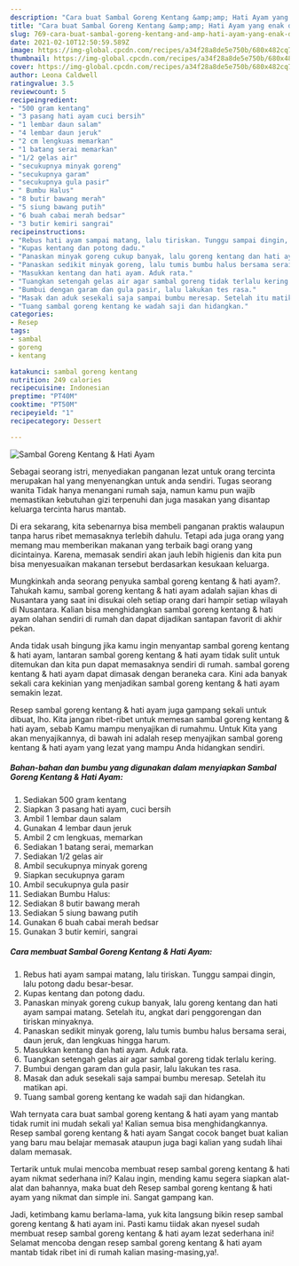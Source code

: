 ```yaml
---
description: "Cara buat Sambal Goreng Kentang &amp;amp; Hati Ayam yang enak dan Mudah Dibuat"
title: "Cara buat Sambal Goreng Kentang &amp;amp; Hati Ayam yang enak dan Mudah Dibuat"
slug: 769-cara-buat-sambal-goreng-kentang-and-amp-hati-ayam-yang-enak-dan-mudah-dibuat
date: 2021-02-10T12:50:59.589Z
image: https://img-global.cpcdn.com/recipes/a34f28a8de5e750b/680x482cq70/sambal-goreng-kentang-hati-ayam-foto-resep-utama.jpg
thumbnail: https://img-global.cpcdn.com/recipes/a34f28a8de5e750b/680x482cq70/sambal-goreng-kentang-hati-ayam-foto-resep-utama.jpg
cover: https://img-global.cpcdn.com/recipes/a34f28a8de5e750b/680x482cq70/sambal-goreng-kentang-hati-ayam-foto-resep-utama.jpg
author: Leona Caldwell
ratingvalue: 3.5
reviewcount: 5
recipeingredient:
- "500 gram kentang"
- "3 pasang hati ayam cuci bersih"
- "1 lembar daun salam"
- "4 lembar daun jeruk"
- "2 cm lengkuas memarkan"
- "1 batang serai memarkan"
- "1/2 gelas air"
- "secukupnya minyak goreng"
- "secukupnya garam"
- "secukupnya gula pasir"
- " Bumbu Halus"
- "8 butir bawang merah"
- "5 siung bawang putih"
- "6 buah cabai merah bedsar"
- "3 butir kemiri sangrai"
recipeinstructions:
- "Rebus hati ayam sampai matang, lalu tiriskan. Tunggu sampai dingin, lalu potong dadu besar-besar."
- "Kupas kentang dan potong dadu."
- "Panaskan minyak goreng cukup banyak, lalu goreng kentang dan hati ayam sampai matang. Setelah itu, angkat dari penggorengan dan tiriskan minyaknya."
- "Panaskan sedikit minyak goreng, lalu tumis bumbu halus bersama serai, daun jeruk, dan lengkuas hingga harum."
- "Masukkan kentang dan hati ayam. Aduk rata."
- "Tuangkan setengah gelas air agar sambal goreng tidak terlalu kering."
- "Bumbui dengan garam dan gula pasir, lalu lakukan tes rasa."
- "Masak dan aduk sesekali saja sampai bumbu meresap. Setelah itu matikan api."
- "Tuang sambal goreng kentang ke wadah saji dan hidangkan."
categories:
- Resep
tags:
- sambal
- goreng
- kentang

katakunci: sambal goreng kentang 
nutrition: 249 calories
recipecuisine: Indonesian
preptime: "PT40M"
cooktime: "PT50M"
recipeyield: "1"
recipecategory: Dessert

---
```



![Sambal Goreng Kentang &amp; Hati Ayam](https://img-global.cpcdn.com/recipes/a34f28a8de5e750b/680x482cq70/sambal-goreng-kentang-hati-ayam-foto-resep-utama.jpg)

Sebagai seorang istri, menyediakan panganan lezat untuk orang tercinta merupakan hal yang menyenangkan untuk anda sendiri. Tugas seorang  wanita Tidak hanya menangani rumah saja, namun kamu pun wajib memastikan kebutuhan gizi terpenuhi dan juga masakan yang disantap keluarga tercinta harus mantab.

Di era  sekarang, kita sebenarnya bisa membeli panganan praktis walaupun tanpa harus ribet memasaknya terlebih dahulu. Tetapi ada juga orang yang memang mau memberikan makanan yang terbaik bagi orang yang dicintainya. Karena, memasak sendiri akan jauh lebih higienis dan kita pun bisa menyesuaikan makanan tersebut berdasarkan kesukaan keluarga. 



Mungkinkah anda seorang penyuka sambal goreng kentang &amp; hati ayam?. Tahukah kamu, sambal goreng kentang &amp; hati ayam adalah sajian khas di Nusantara yang saat ini disukai oleh setiap orang dari hampir setiap wilayah di Nusantara. Kalian bisa menghidangkan sambal goreng kentang &amp; hati ayam olahan sendiri di rumah dan dapat dijadikan santapan favorit di akhir pekan.

Anda tidak usah bingung jika kamu ingin menyantap sambal goreng kentang &amp; hati ayam, lantaran sambal goreng kentang &amp; hati ayam tidak sulit untuk ditemukan dan kita pun dapat memasaknya sendiri di rumah. sambal goreng kentang &amp; hati ayam dapat dimasak dengan beraneka cara. Kini ada banyak sekali cara kekinian yang menjadikan sambal goreng kentang &amp; hati ayam semakin lezat.

Resep sambal goreng kentang &amp; hati ayam juga gampang sekali untuk dibuat, lho. Kita jangan ribet-ribet untuk memesan sambal goreng kentang &amp; hati ayam, sebab Kamu mampu menyajikan di rumahmu. Untuk Kita yang akan menyajikannya, di bawah ini adalah resep menyajikan sambal goreng kentang &amp; hati ayam yang lezat yang mampu Anda hidangkan sendiri.

<!--inarticleads1-->

##### Bahan-bahan dan bumbu yang digunakan dalam menyiapkan Sambal Goreng Kentang &amp; Hati Ayam:

1. Sediakan 500 gram kentang
1. Siapkan 3 pasang hati ayam, cuci bersih
1. Ambil 1 lembar daun salam
1. Gunakan 4 lembar daun jeruk
1. Ambil 2 cm lengkuas, memarkan
1. Sediakan 1 batang serai, memarkan
1. Sediakan 1/2 gelas air
1. Ambil secukupnya minyak goreng
1. Siapkan secukupnya garam
1. Ambil secukupnya gula pasir
1. Sediakan  Bumbu Halus:
1. Sediakan 8 butir bawang merah
1. Sediakan 5 siung bawang putih
1. Gunakan 6 buah cabai merah bedsar
1. Gunakan 3 butir kemiri, sangrai




<!--inarticleads2-->

##### Cara membuat Sambal Goreng Kentang &amp; Hati Ayam:

1. Rebus hati ayam sampai matang, lalu tiriskan. Tunggu sampai dingin, lalu potong dadu besar-besar.
1. Kupas kentang dan potong dadu.
1. Panaskan minyak goreng cukup banyak, lalu goreng kentang dan hati ayam sampai matang. Setelah itu, angkat dari penggorengan dan tiriskan minyaknya.
1. Panaskan sedikit minyak goreng, lalu tumis bumbu halus bersama serai, daun jeruk, dan lengkuas hingga harum.
1. Masukkan kentang dan hati ayam. Aduk rata.
1. Tuangkan setengah gelas air agar sambal goreng tidak terlalu kering.
1. Bumbui dengan garam dan gula pasir, lalu lakukan tes rasa.
1. Masak dan aduk sesekali saja sampai bumbu meresap. Setelah itu matikan api.
1. Tuang sambal goreng kentang ke wadah saji dan hidangkan.




Wah ternyata cara buat sambal goreng kentang &amp; hati ayam yang mantab tidak rumit ini mudah sekali ya! Kalian semua bisa menghidangkannya. Resep sambal goreng kentang &amp; hati ayam Sangat cocok banget buat kalian yang baru mau belajar memasak ataupun juga bagi kalian yang sudah lihai dalam memasak.

Tertarik untuk mulai mencoba membuat resep sambal goreng kentang &amp; hati ayam nikmat sederhana ini? Kalau ingin, mending kamu segera siapkan alat-alat dan bahannya, maka buat deh Resep sambal goreng kentang &amp; hati ayam yang nikmat dan simple ini. Sangat gampang kan. 

Jadi, ketimbang kamu berlama-lama, yuk kita langsung bikin resep sambal goreng kentang &amp; hati ayam ini. Pasti kamu tiidak akan nyesel sudah membuat resep sambal goreng kentang &amp; hati ayam lezat sederhana ini! Selamat mencoba dengan resep sambal goreng kentang &amp; hati ayam mantab tidak ribet ini di rumah kalian masing-masing,ya!.

